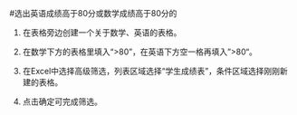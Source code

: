 ﻿﻿﻿﻿﻿﻿#选出英语成绩高于80分或数学成绩高于80分的1.  在表格旁边创建一个关于数学、英语的表格。2.  在数学下方的表格里填入“>80”，在英语下方空一格再填入”>80“。3.  在Excel中选择高级筛选，列表区域选择“学生成绩表”，条件区域选择刚刚新建的表格。4.  点击确定可完成筛选。